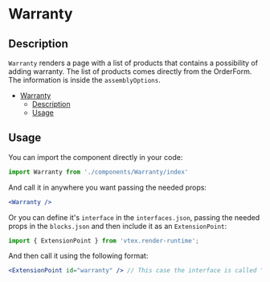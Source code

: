 # Warranty

## Description

`Warranty` renders a page with a list of products that contains a possibility of adding warranty. The list of products comes directly from the OrderForm. The information is inside the `assemblyOptions`. 

- [Warranty](#warranty)
  - [Description](#description)
  - [Usage](#usage)

## Usage

You can import the component directly in your code:

```js
import Warranty from './components/Warranty/index'
```

And call it in anywhere you want passing the needed props:

```jsx
<Warranty />
```

Or you can define it's `interface` in the `interfaces.json`, passing the needed props in the `blocks.json`  and then include it as an `ExtensionPoint`:
```js
import { ExtensionPoint } from 'vtex.render-runtime';
```

And then call it using the following format:

```jsx
<ExtensionPoint id="warranty" /> // This case the interface is called "warranty"
```
